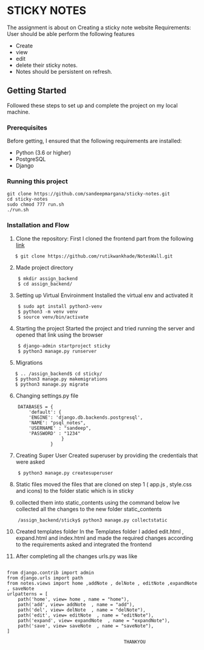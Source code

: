 #  **STICKY NOTES**
The assignment is about on Creating a sticky note website
Requirements: User should be able perform the following features
- Create
- view
- edit
- delete their sticky notes. 
- Notes should be persistent on refresh.




## Getting Started

Followed these steps to set up and complete the project on my local machine.

### Prerequisites

Before getting, I ensured that the following requirements are installed:

- Python (3.6 or higher)
- PostgreSQL
- Django


### Running this project
```shell
git clone https://github.com/sandeepmargana/sticky-notes.git
cd sticky-notes
sudo chmod 777 run.sh
./run.sh
```


### Installation and Flow

1. Clone the repository:
First I cloned the frontend part from the following [link](https://github.com/rutikwankhade/NotesWall)
```shell
   $ git clone https://github.com/rutikwankhade/NotesWall.git
```
2. Made project directory
```shell
    $ mkdir assign_backend
    $ cd assign_backend/
```
3. Setting up Virtual Enviroinment
Installed the virtual env and activated it
```shell
    $ sudo apt install python3-venv
    $ python3 -m venv venv
    $ source venv/bin/activate
```
4. Starting the project
Started the project and tried running the server and opened that link using the browser
```shell
    $ django-admin startproject sticky
    $ python3 manage.py runserver
```
5. Migrations
```shell
   $ .. /assign_backend$ cd sticky/
   $ python3 manage.py makemigrations
   $ python3 manage.py migrate
```
6. Changing settings.py file
```shell
    DATABASES = {
        'default': {
        'ENGINE': 'django.db.backends.postgresql',
        'NAME': "psql_notes",
        'USERNAME' : "sandeep",
        'PASSWORD' : "1234"
                    }
                }
```
7. Creating Super User
Created superuser by providing the credentials that were asked
```shell
    $ python3 manage.py createsuperuser
```
8. Static files
moved the files that are cloned on step 1 ( app.js , style.css and icons) to the folder static which is in sticky

9. collected them into static_contents
using the command below Ive collected all the changes to the new folder static_contents
```shell
    /assign_backend/sticky$ python3 manage.py collectstatic
```
10. Created templates folder
In the Templates folder I added edit.html , expand.html and index.html and made the required changes according to the requirements asked and integrated the frontend

11. After completing all the changes urls.py was like
```shell
    
from django.contrib import admin
from django.urls import path
from notes.views import home ,addNote , delNote , editNote ,expandNote , saveNote                       
urlpatterns = [
    path('home', view= home , name = "home"),
    path('add', view= addNote  , name = "add"),
    path('del', view= delNote  , name = "delNote"),
    path('edit', view= editNote  , name = "editNote"),
    path('expand', view= expandNote  , name = "expandNote"),
    path('save', view= saveNote  , name = "saveNote"),
]
```



                                               THANKYOU